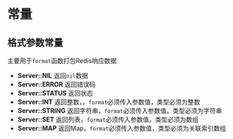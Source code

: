 # 常量

格式参数常量
------
主要用于`format`函数打包Redis响应数据

* **Server::NIL** 返回`nil`数据
* **Server::ERROR** 返回错误码
* **Server::STATUS** 返回状态
* **Server::INT** 返回整数，，`format`必须传入参数值，类型必须为整数
* **Server::STRING** 返回字符串，`format`必须传入参数值，类型必须为字符串
* **Server::SET** 返回列表，`format`必须传入参数值，类型必须为数组
* **Server::MAP** 返回Map，`format`必须传入参数值，类型必须为关联索引数组

